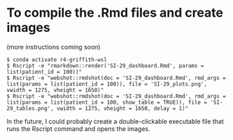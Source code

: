# To compile the .Rmd files and create images

(more instructions coming soon)

```
$ conda activate r4-griffith-wsl
$ Rscript -e "rmarkdown::render('SI-29_dashboard.Rmd', params = list(patient_id = 100))"
$ Rscript -e "webshot::rmdshot(doc = 'SI-29_dashboard.Rmd', rmd_args = list(params = list(patient_id = 100)), file = 'SI-29_plots.png', vwidth = 1275, vheight = 1650)"
$ Rscript -e "webshot::rmdshot(doc = 'SI-29_dashboard.Rmd', rmd_args = list(params = list(patient_id = 100, show_table = TRUE)), file = 'SI-29_tables.png', vwidth = 1275, vheight = 1650, delay = 1)"

```

In the future, I could probably create a double-clickable executable file that runs the Rscript command and opens the images.

